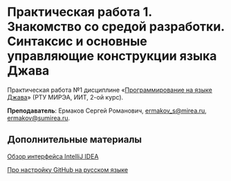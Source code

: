 # Практическая работа 1. Знакомство  со  средой разработки.  Синтаксис  и  основные  управляющие конструкции языка Джава
Практическая работа №1 дисциплине «[Программирование на языке Джава](https://online-edu.mirea.ru/course/view.php?id=4053)» (РТУ МИРЭА, ИИТ, 2-ой курс).

**Преподаватель**: Ермаков Сергей Романович, ermakov_s@mirea.ru, ermakov@sumirea.ru.

## Дополнительные материалы

[Обзор интерфейса IntelliJ IDEA](https://www.jetbrains.com/help/idea/guided-tour-around-the-user-interface.html)

[Про настройку GitHub на русском языке](https://javarush.ru/groups/posts/2818-podruzhim-git-s-intellij-idea)

